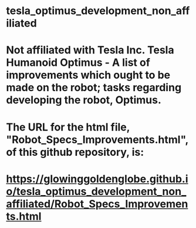 # tesla_optimus_development_non_affiliated
# Not affiliated with Tesla Inc.  Tesla Humanoid Optimus - A list of improvements which ought to be made on the robot; tasks regarding developing the robot, Optimus.
# The URL for the html file, "Robot_Specs_Improvements.html", of this github repository, is:


# https://glowinggoldenglobe.github.io/tesla_optimus_development_non_affiliated/Robot_Specs_Improvements.html
